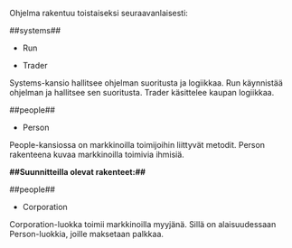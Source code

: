 
Ohjelma rakentuu toistaiseksi seuraavanlaisesti:

##systems##

- Run

- Trader

Systems-kansio hallitsee ohjelman suoritusta ja logiikkaa. Run käynnistää ohjelman ja hallitsee sen suoritusta. Trader käsittelee kaupan logiikkaa.

##people##

- Person

People-kansiossa on markkinoilla toimijoihin liittyvät metodit. Person rakenteena kuvaa markkinoilla toimivia ihmisiä.


__##Suunnitteilla olevat rakenteet:##__

##people##

- Corporation

Corporation-luokka toimii markkinoilla myyjänä. Sillä on alaisuudessaan Person-luokkia, joille maksetaan palkkaa. 
